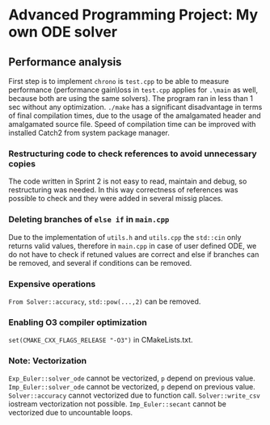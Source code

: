 # Advanced Programming Project: My own ODE solver

## Performance analysis

First step is to implement `chrono` is `test.cpp` to be able to measure performance (performance gain\loss in `test.cpp` applies for `.\main` as well, because both are using the same solvers). The program ran in less than 1 sec without any optimization.
`./make` has a significant disadvantage in terms of final compilation times, due to the usage of the amalgamated header and amalgamated source file. Speed of compilation time can be improved with installed Catch2 from system package manager.

### Restructuring code to check references to avoid unnecessary copies
The code written in Sprint 2 is not easy to read, maintain and debug, so restructuring was needed. In this way correctness of references was possible to check and they were added in several missig places.

### Deleting branches of `else if` in `main.cpp`
Due to the implementation of `utils.h` and `utils.cpp` the `std::cin` only returns valid values, therefore in `main.cpp` in case of user defined ODE, we do not have to check if retuned values are correct and else if branches can be removed, and several if conditions can be removed.

### Expensive operations
`From Solver::accuracy`, `std::pow(...,2)` can be removed.

### Enabling O3 compiler optimization
`set(CMAKE_CXX_FLAGS_RELEASE "-O3")` in CMakeLists.txt.

### Note: Vectorization
`Exp_Euler::solver_ode` cannot be vectorized, `p` depend on previous value.
`Imp_Euler::solver_ode` cannot be vectorized, `p` depend on previous value.
`Solver::accuracy` cannot vectorized due to function call.
`Solver::write_csv` iostream vectorization not possible.
`Imp_Euler::secant` cannot be vectorized due to uncountable loops.





